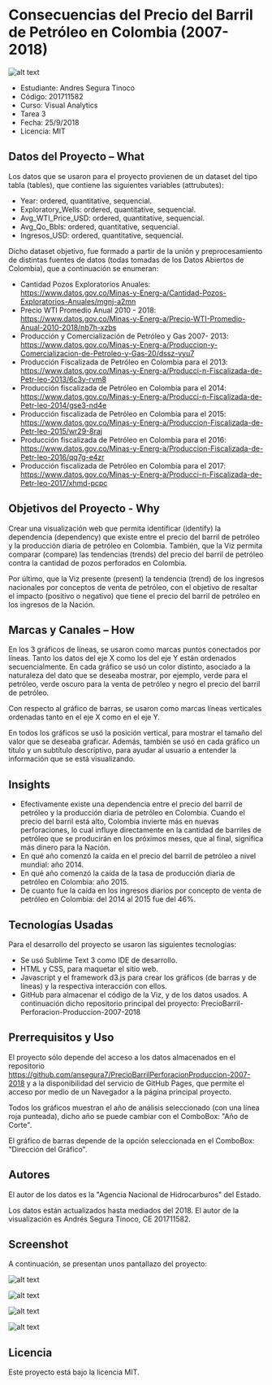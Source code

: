 # Consecuencias del Precio del Barril de Petróleo en Colombia (2007-2018)

![alt text](https://raw.githubusercontent.com/ansegura7/PrecioBarrilPerforacionProduccion-2007-2018/master/img/main-banner.jpg)

- Estudiante: Andres Segura Tinoco
- Código: 201711582
- Curso: Visual Analytics
- Tarea 3
- Fecha: 25/9/2018
- Licencia: MIT

## Datos del Proyecto – What
Los datos que se usaron para el proyecto provienen de un dataset del tipo tabla (tables), que contiene las siguientes variables (attrubutes):
-	Year: ordered, quantitative, sequencial.
-	Exploratory_Wells: ordered, quantitative, sequencial.
-	Avg_WTI_Price_USD: ordered, quantitative, sequencial.
-	Avg_Qo_Bbls: ordered, quantitative, sequencial.
-	Ingresos_USD: ordered, quantitative, sequencial.

Dicho dataset objetivo, fue formado a partir de la unión y preprocesamiento de distintas fuentes de datos (todas tomadas de los Datos Abiertos de Colombia), que a continuación se enumeran:
- Cantidad Pozos Exploratorios Anuales: https://www.datos.gov.co/Minas-y-Energ-a/Cantidad-Pozos-Exploratorios-Anuales/mgnj-a2mn
- Precio WTI Promedio Anual 2010 - 2018: https://www.datos.gov.co/Minas-y-Energ-a/Precio-WTI-Promedio-Anual-2010-2018/nb7h-xzbs
- Producción y Comercialización de Petróleo y Gas 2007- 2013: https://www.datos.gov.co/Minas-y-Energ-a/Produccion-y-Comercializacion-de-Petroleo-y-Gas-20/dssz-yyu7
- Producción Fiscalizada de Petróleo en Colombia para el 2013: https://www.datos.gov.co/Minas-y-Energ-a/Producci-n-Fiscalizada-de-Petr-leo-2013/6c3y-rvm8
- Producción fiscalizada de Petróleo en Colombia para el 2014: https://www.datos.gov.co/Minas-y-Energ-a/Producci-n-Fiscalizada-de-Petr-leo-2014/gse3-nd4e
- Producción fiscalizada de Petróleo en Colombia para el 2015: https://www.datos.gov.co/Minas-y-Energ-a/Produccion-Fiscalizada-de-Petr-leo-2015/wr29-8raj
- Producción fiscalizada de Petróleo en Colombia para el 2016: https://www.datos.gov.co/Minas-y-Energ-a/Produccion-Fiscalizada-de-Petr-leo-2016/qq7g-e4zr
- Producción fiscalizada de Petróleo en Colombia para el 2017: https://www.datos.gov.co/Minas-y-Energ-a/Producci-n-Fiscalizada-de-Petr-leo-2017/xhmd-pcpc

## Objetivos del Proyecto - Why
Crear una visualización web que permita identificar (identify) la dependencia (dependency) que existe entre el precio del barril de petróleo y la producción diaria de petróleo en Colombia.
También, que la Viz permita comparar (compare) las tendencias (trends) del precio del barril de petróleo contra la cantidad de pozos perforados en Colombia.

Por último, que la Viz presente (present) la tendencia (trend) de los ingresos nacionales por conceptos de venta de petróleo, con el objetivo de resaltar el impacto (positivo o negativo) que tiene el precio del barril de petróleo en los ingresos de la Nación.

## Marcas y Canales – How
En los 3 gráficos de líneas, se usaron como marcas puntos conectados por líneas. Tanto los datos del eje X como los del eje Y están ordenados secuencialmente. En cada gráfico se usó un color distinto, asociado a la naturaleza del dato que se deseaba mostrar, por ejemplo, verde para el petróleo, verde oscuro para la venta de petróleo y negro el precio del barril de petróleo.

Con respecto al gráfico de barras, se usaron como marcas líneas verticales ordenadas tanto en el eje X como en el eje Y.

En todos los gráficos se usó la posición vertical, para mostrar el tamaño del valor que se deseaba graficar. Además, también se usó en cada gráfico un título y un subtítulo descriptivo, para ayudar al usuario a entender la información que se está visualizando.

## Insights
-	Efectivamente existe una dependencia entre el precio del barril de petróleo y la producción diaria de petróleo en Colombia. Cuando el precio del barril está alto, Colombia invierte más en nuevas perforaciones, lo cual influye directamente en la cantidad de barriles de petróleo que se producirán en los próximos meses, que al final, significa más dinero para la Nación.
-	En qué año comenzó la caída en el precio del barril de petróleo a nivel mundial: año 2014.
-	En qué año comenzó la caída de la tasa de producción diaria de petróleo en Colombia: año 2015.
-	De cuanto fue la caída en los ingresos diarios por concepto de venta de petróleo en Colombia: del 2014 al 2015 fue del 46%.

## Tecnologías Usadas
Para el desarrollo del proyecto se usaron las siguientes tecnologías:
-	Se usó Sublime Text 3 como IDE de desarrollo.
-	HTML y CSS, para maquetar el sitio web.
-	Javascript y el framework d3.js para crear los gráficos (de barras y de líneas) y la respectiva interacción con ellos.
-	GitHub para almacenar el código de la Viz, y de los datos usados. A continuación dicho repositorio principal del proyecto: PrecioBarril-Perforacion-Produccion-2007-2018

## Prerrequisitos y Uso
El proyecto sólo depende del acceso a los datos almacenados en el repositorio https://github.com/ansegura7/PrecioBarrilPerforacionProduccion-2007-2018 y a la disponibilidad del servicio de GitHub Pages, que permite el acceso por medio de un Navegador a la página principal proyecto.

Todos los gráficos muestran el año de análisis seleccionado (con una línea roja punteada), dicho año se puede cambiar con el ComboBox: "Año de Corte".

El gráfico de barras depende de la opción seleccionada en el ComboBox: "Dirección del Gráfico".

## Autores
El autor de los datos es la "Agencia Nacional de Hidrocarburos" del Estado.

Los datos están actualizados hasta mediados del 2018.
El autor de la visualización es Andrés Segura Tinoco, CE 201711582.

## Screenshot
A continuación, se presentan unos pantallazo del proyecto:

![alt text](https://raw.githubusercontent.com/ansegura7/PrecioBarrilPerforacionProduccion-2007-2018/master/screenshots/Figure1.PNG)

![alt text](https://raw.githubusercontent.com/ansegura7/PrecioBarrilPerforacionProduccion-2007-2018/master/screenshots/Figure2.PNG)

![alt text](https://raw.githubusercontent.com/ansegura7/PrecioBarrilPerforacionProduccion-2007-2018/master/screenshots/Figure3.PNG)

![alt text](https://raw.githubusercontent.com/ansegura7/PrecioBarrilPerforacionProduccion-2007-2018/master/screenshots/Figure4.PNG)

## Licencia
Este proyecto está bajo la licencia MIT.
